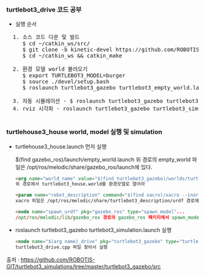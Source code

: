 ### turtlebot3_drive 코드 공부

* 실행 순서
<pre>
  1. 소스 코드 다운 및 빌드
     $ cd ~/catkin_ws/src/
     $ git clone -b kinetic-devel https://github.com/ROBOTIS-GIT/turtlebot3_simulations.git
     $ cd ~/catkin_ws && catkin_make
     
  2. 환경 모델 world 불러오기
     $ export TURTLEBOT3_MODEL=burger
     $ source ./devel/setup.bash 
     $ roslaunch turtlebot3_gazebo turtlebot3_empty_world.launch
     
  3. 자동 시뮬레이션 - $ roslaunch turtlebot3_gazebo turtlebot3_simulation.launch
  4. rviz 시각화 - roslaunch turtlebot3_gazebo turtlebot3_simulation.launch 
  
</pre>

### turtlehouse3_house world, model 실행 및 simulation

- turtlehouse3_house.launch 먼저 실행

  $(find gazebo_ros)/launch/empty_world.launch
  위 경로의 empty_world 파일은 /opt/ros/melodic/share/gazebo_ros/launch에 있다.
  
  ```html
  <arg name="world_name" value="$(find turtlebot3_gazebo)/worlds/turtlebot3_house.world"/>
  위 경로에서 turtlebot3_house.world를 환경모델로 열어라

  <param name="robot_description" command="$(find xacro)/xacro --inorder $(find turtlebot3_description)/urdf/turtlebot3_$(arg model).urdf.xacro" />
  xacro 파일은 /opt/ros/melodic/share/turtlebot3_description/urdf 경로에서 터틀봇 모델 불러오기

  <node name="spawn_urdf" pkg="gazebo_ros" type="spawn_model"...
  /opt/ros/melodic/lib/gazebo_ros 경로의 gazebo_ros 패키지에서 spawn_model 노드 찾아 실행해라 
  ```

- roslaunch turtlebot3_gazebo turtlebot3_simulation.launch 실행
  ```html
  <node name="$(arg name)_drive" pkg="turtlebot3_gazebo" type="turtlebot3_drive" required="true" output="screen"/>
  turtlebot3_drive.cpp 파일 찾아서 실행
  ```

출처 : <https://github.com/ROBOTIS-GIT/turtlebot3_simulations/tree/master/turtlebot3_gazebo/src>
